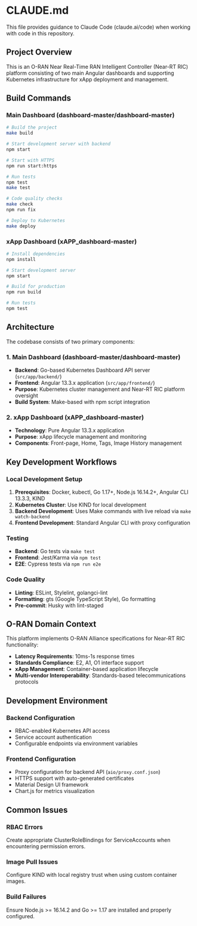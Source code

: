# CLAUDE.md

This file provides guidance to Claude Code (claude.ai/code) when working with code in this repository.

## Project Overview

This is an O-RAN Near Real-Time RAN Intelligent Controller (Near-RT RIC) platform consisting of two main Angular dashboards and supporting Kubernetes infrastructure for xApp deployment and management.

## Build Commands

### Main Dashboard (dashboard-master/dashboard-master)
```bash
# Build the project
make build

# Start development server with backend
npm start

# Start with HTTPS
npm run start:https

# Run tests
npm test
make test

# Code quality checks
make check
npm run fix

# Deploy to Kubernetes
make deploy
```

### xApp Dashboard (xAPP_dashboard-master)
```bash
# Install dependencies
npm install

# Start development server
npm start

# Build for production
npm run build

# Run tests
npm test
```

## Architecture

The codebase consists of two primary components:

### 1. Main Dashboard (dashboard-master/dashboard-master)
- **Backend**: Go-based Kubernetes Dashboard API server (`src/app/backend/`)
- **Frontend**: Angular 13.3.x application (`src/app/frontend/`)
- **Purpose**: Kubernetes cluster management and Near-RT RIC platform oversight
- **Build System**: Make-based with npm script integration

### 2. xApp Dashboard (xAPP_dashboard-master)
- **Technology**: Pure Angular 13.3.x application
- **Purpose**: xApp lifecycle management and monitoring
- **Components**: Front-page, Home, Tags, Image History management

## Key Development Workflows

### Local Development Setup
1. **Prerequisites**: Docker, kubectl, Go 1.17+, Node.js 16.14.2+, Angular CLI 13.3.3, KIND
2. **Kubernetes Cluster**: Use KIND for local development
3. **Backend Development**: Uses Make commands with live reload via `make watch-backend`
4. **Frontend Development**: Standard Angular CLI with proxy configuration

### Testing
- **Backend**: Go tests via `make test`
- **Frontend**: Jest/Karma via `npm test`
- **E2E**: Cypress tests via `npm run e2e`

### Code Quality
- **Linting**: ESLint, Stylelint, golangci-lint
- **Formatting**: gts (Google TypeScript Style), Go formatting
- **Pre-commit**: Husky with lint-staged

## O-RAN Domain Context

This platform implements O-RAN Alliance specifications for Near-RT RIC functionality:
- **Latency Requirements**: 10ms-1s response times
- **Standards Compliance**: E2, A1, O1 interface support
- **xApp Management**: Container-based application lifecycle
- **Multi-vendor Interoperability**: Standards-based telecommunications protocols

## Development Environment

### Backend Configuration
- RBAC-enabled Kubernetes API access
- Service account authentication
- Configurable endpoints via environment variables

### Frontend Configuration
- Proxy configuration for backend API (`aio/proxy.conf.json`)
- HTTPS support with auto-generated certificates
- Material Design UI framework
- Chart.js for metrics visualization

## Common Issues

### RBAC Errors
Create appropriate ClusterRoleBindings for ServiceAccounts when encountering permission errors.

### Image Pull Issues
Configure KIND with local registry trust when using custom container images.

### Build Failures
Ensure Node.js >= 16.14.2 and Go >= 1.17 are installed and properly configured.